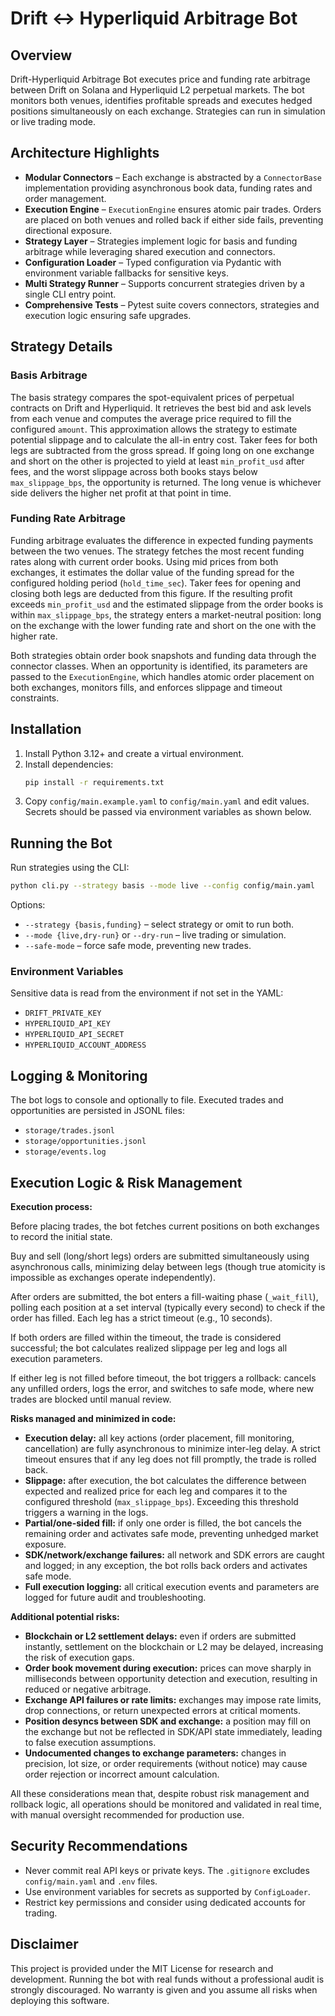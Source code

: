 # Drift ↔ Hyperliquid Arbitrage Bot

## Overview

Drift-Hyperliquid Arbitrage Bot executes price and funding rate arbitrage between Drift on Solana and Hyperliquid L2 perpetual markets. The bot monitors both venues, identifies profitable spreads and executes hedged positions simultaneously on each exchange. Strategies can run in simulation or live trading mode.

## Architecture Highlights

- **Modular Connectors** – Each exchange is abstracted by a `ConnectorBase` implementation providing asynchronous book data, funding rates and order management.
- **Execution Engine** – `ExecutionEngine` ensures atomic pair trades. Orders are placed on both venues and rolled back if either side fails, preventing directional exposure.
- **Strategy Layer** – Strategies implement logic for basis and funding arbitrage while leveraging shared execution and connectors.
- **Configuration Loader** – Typed configuration via Pydantic with environment variable fallbacks for sensitive keys.
- **Multi Strategy Runner** – Supports concurrent strategies driven by a single CLI entry point.
- **Comprehensive Tests** – Pytest suite covers connectors, strategies and execution logic ensuring safe upgrades.

## Strategy Details

### Basis Arbitrage

The basis strategy compares the spot-equivalent prices of perpetual contracts on Drift and Hyperliquid. It retrieves the best bid and ask levels from each venue and computes the average price required to fill the configured `amount`. This approximation allows the strategy to estimate potential slippage and to calculate the all-in entry cost. Taker fees for both legs are subtracted from the gross spread. If going long on one exchange and short on the other is projected to yield at least `min_profit_usd` after fees, and the worst slippage across both books stays below `max_slippage_bps`, the opportunity is returned. The long venue is whichever side delivers the higher net profit at that point in time.

### Funding Rate Arbitrage

Funding arbitrage evaluates the difference in expected funding payments between the two venues. The strategy fetches the most recent funding rates along with current order books. Using mid prices from both exchanges, it estimates the dollar value of the funding spread for the configured holding period (`hold_time_sec`). Taker fees for opening and closing both legs are deducted from this figure. If the resulting profit exceeds `min_profit_usd` and the estimated slippage from the order books is within `max_slippage_bps`, the strategy enters a market-neutral position: long on the exchange with the lower funding rate and short on the one with the higher rate.

Both strategies obtain order book snapshots and funding data through the connector classes. When an opportunity is identified, its parameters are passed to the `ExecutionEngine`, which handles atomic order placement on both exchanges, monitors fills, and enforces slippage and timeout constraints.

## Installation

1. Install Python 3.12+ and create a virtual environment.
2. Install dependencies:
   ```bash
   pip install -r requirements.txt
   ```
3. Copy `config/main.example.yaml` to `config/main.yaml` and edit values. Secrets should be passed via environment variables as shown below.

## Running the Bot

Run strategies using the CLI:
```bash
python cli.py --strategy basis --mode live --config config/main.yaml
```
Options:
- `--strategy {basis,funding}` – select strategy or omit to run both.
- `--mode {live,dry-run}` or `--dry-run` – live trading or simulation.
- `--safe-mode` – force safe mode, preventing new trades.

### Environment Variables
Sensitive data is read from the environment if not set in the YAML:
- `DRIFT_PRIVATE_KEY`
- `HYPERLIQUID_API_KEY`
- `HYPERLIQUID_API_SECRET`
- `HYPERLIQUID_ACCOUNT_ADDRESS`

## Logging & Monitoring

The bot logs to console and optionally to file. Executed trades and opportunities are persisted in JSONL files:
- `storage/trades.jsonl`
- `storage/opportunities.jsonl`
- `storage/events.log`


## Execution Logic & Risk Management

**Execution process:**

Before placing trades, the bot fetches current positions on both exchanges to record the initial state.

Buy and sell (long/short legs) orders are submitted simultaneously using asynchronous calls, minimizing delay between legs (though true atomicity is impossible as exchanges operate independently).

After orders are submitted, the bot enters a fill-waiting phase (`_wait_fill`), polling each position at a set interval (typically every second) to check if the order has filled. Each leg has a strict timeout (e.g., 10 seconds).

If both orders are filled within the timeout, the trade is considered successful; the bot calculates realized slippage per leg and logs all execution parameters.

If either leg is not filled before timeout, the bot triggers a rollback: cancels any unfilled orders, logs the error, and switches to safe mode, where new trades are blocked until manual review.

**Risks managed and minimized in code:**

- **Execution delay:** all key actions (order placement, fill monitoring, cancellation) are fully asynchronous to minimize inter-leg delay. A strict timeout ensures that if any leg does not fill promptly, the trade is rolled back.
- **Slippage:** after execution, the bot calculates the difference between expected and realized price for each leg and compares it to the configured threshold (`max_slippage_bps`). Exceeding this threshold triggers a warning in the logs.
- **Partial/one-sided fill:** if only one order is filled, the bot cancels the remaining order and activates safe mode, preventing unhedged market exposure.
- **SDK/network/exchange failures:** all network and SDK errors are caught and logged; in any exception, the bot rolls back orders and activates safe mode.
- **Full execution logging:** all critical execution events and parameters are logged for future audit and troubleshooting.

**Additional potential risks:**

- **Blockchain or L2 settlement delays:** even if orders are submitted instantly, settlement on the blockchain or L2 may be delayed, increasing the risk of execution gaps.
- **Order book movement during execution:** prices can move sharply in milliseconds between opportunity detection and execution, resulting in reduced or negative arbitrage.
- **Exchange API failures or rate limits:** exchanges may impose rate limits, drop connections, or return unexpected errors at critical moments.
- **Position desyncs between SDK and exchange:** a position may fill on the exchange but not be reflected in SDK/API state immediately, leading to false execution assumptions.
- **Undocumented changes to exchange parameters:** changes in precision, lot size, or order requirements (without notice) may cause order rejection or incorrect amount calculation.

All these considerations mean that, despite robust risk management and rollback logic, all operations should be monitored and validated in real time, with manual oversight recommended for production use.

## Security Recommendations

- Never commit real API keys or private keys. The `.gitignore` excludes `config/main.yaml` and `.env` files.
- Use environment variables for secrets as supported by `ConfigLoader`.
- Restrict key permissions and consider using dedicated accounts for trading.

## Disclaimer

This project is provided under the MIT License for research and development. Running the bot with real funds without a professional audit is strongly discouraged. No warranty is given and you assume all risks when deploying this software.
